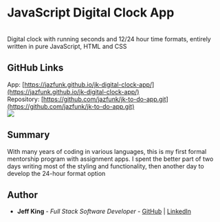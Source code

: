 # JavaScript Digital Clock App
<br>
Digital clock with running seconds and 12/24 hour time formats, entirely written in pure JavaScript, HTML and CSS
<br>

## GitHub Links
App: [https://jazfunk.github.io/jk-digital-clock-app/](https://jazfunk.github.io/jk-digital-clock-app/)<br>
Repository: [https://github.com/jazfunk/jk-to-do-app.git](https://github.com/jazfunk/jk-to-do-app.git)
<br>
<image src="images/clockApp_SS.png">

## Summary
With many years of coding in various languages, this is my first formal mentorship program with assignment apps.  I spent the better part of two days writing most of the styling and functionality, then another day to develop the 24-hour format option


## Author
* **Jeff King** - *Full Stack Software Developer* - [GitHub](https://github.com/jazfunk) | [LinkedIn](https://www.linkedin.com/in/jeffking222/)


